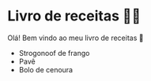 # Livro de receitas :man_cook:
Olá! Bem vindo ao meu livro de receitas :wave:
 - Strogonoof de frango
 - Pavê
 - Bolo de cenoura
